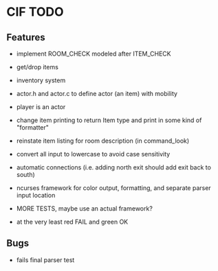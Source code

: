 # CIF TODO

## Features

- implement ROOM_CHECK modeled after ITEM_CHECK

- get/drop items
- inventory system
- actor.h and actor.c to define actor (an item) with mobility
- player is an actor
- change item printing to return Item type and print in some kind of "formatter"
- reinstate item listing for room description (in command_look)
- convert all input to lowercase to avoid case sensitivity
- automatic connections (i.e. adding north exit should add exit back to south)
- ncurses framework for color output, formatting, and separate parser input location

- MORE TESTS, maybe use an actual framework?
- at the very least red FAIL and green OK

## Bugs

- fails final parser test